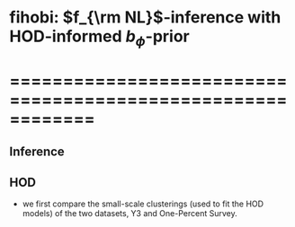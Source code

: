 # fihobi: $f_{\rm NL}$-inference with HOD-informed $b_\phi$-prior 
# ============================================================

## Inference 

## HOD 

- we first compare the small-scale clusterings (used to fit the HOD models) of the two datasets, Y3 and One-Percent Survey. 
